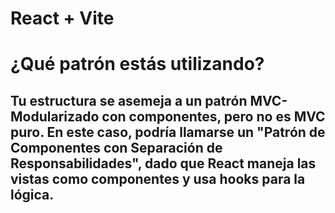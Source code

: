 # React + Vite
# ¿Qué patrón estás utilizando?

## Tu estructura se asemeja a un patrón MVC-Modularizado con componentes, pero no es MVC puro. En este caso, podría llamarse un "Patrón de Componentes con Separación de Responsabilidades", dado que React maneja las vistas como componentes y usa hooks para la lógica.









